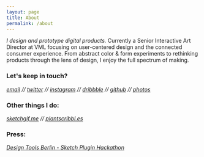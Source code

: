```yaml
---
layout: page
title: About
permalink: /about
---
```


*I design and prototype digital products.* Currently a Senior Interactive Art Director at VML focusing on user-centered design and the connected consumer experience. From abstract color & form experiments to rethinking products through the lens of design, I enjoy the full spectrum of making.


### Let's keep in touch?

*[email](mailto:info@eliasjulian.com) // [twitter](https://twitter.com/eliasismyalias) // [instagram](https://instagram.com/eliasismyalias) // [dribbble](https://dribbble.com/eliasjulian) // [github](https://github.com/eliasjulian) // [photos](http://eliastakes.photos)*

 
### Other things I do: 

*[sketchgif.me](https://www.sketchgif.me/) // [plantscribbl.es](http://plantscribbl.es)*

### Press:
*[Design Tools Berlin - Sketch Plugin Hackathon](https://medium.com/sketch-app-sources/the-berlin-sketch-plugin-hackathon-2017-a6452288ca81)*